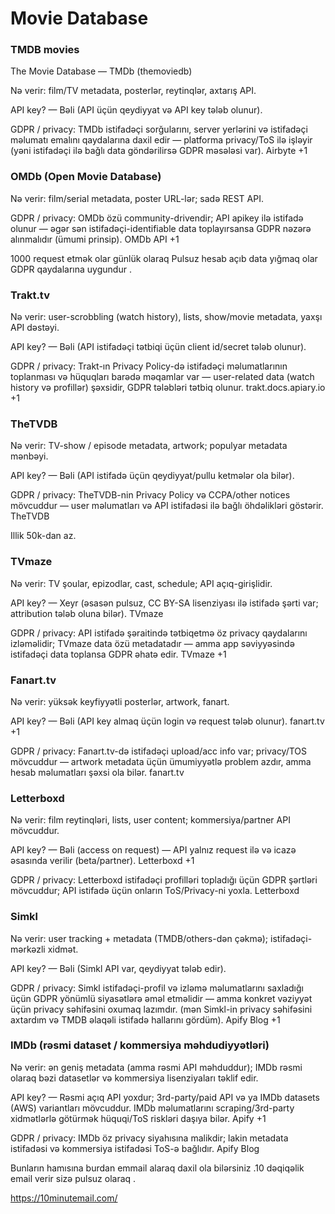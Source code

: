 
# Movie Database




### TMDB movies


The Movie Database — TMDb (themoviedb)

Nə verir: film/TV metadata, posterlər, reytinqlər, axtarış API.

API key? — Bəli (API üçün qeydiyyat və API key tələb olunur).

GDPR / privacy: TMDb istifadəçi sorğularını, server yerlərini və istifadəçi məlumatı emalını qaydalarına daxil edir — platforma privacy/ToS ilə işləyir (yəni istifadəçi ilə bağlı data göndərilirsə GDPR məsələsi var). 
Airbyte
+1




### OMDb (Open Movie Database)

Nə verir: film/serial metadata, poster URL-lər; sadə REST API.

GDPR / privacy: OMDb özü community-drivendir; API apikey ilə istifadə olunur — əgər sən istifadəçi-identifiable data toplayırsansa GDPR nəzərə alınmalıdır (ümumi prinsip). 
OMDb API
+1

1000 request etmək olar günlük olaraq 
Pulsuz hesab açıb data yığmaq olar GDPR qaydalarına uygundur .



### Trakt.tv

Nə verir: user-scrobbling (watch history), lists, show/movie metadata, yaxşı API dəstəyi.

API key? — Bəli (API istifadəçi tətbiqi üçün client id/secret tələb olunur).

GDPR / privacy: Trakt-ın Privacy Policy-də istifadəçi məlumatlarının toplanması və hüquqları barədə məqamlar var — user-related data (watch history və profillər) şəxsidir, GDPR tələbləri tətbiq olunur. 
trakt.docs.apiary.io
+1




### TheTVDB

Nə verir: TV-show / episode metadata, artwork; populyar metadata mənbəyi.

API key? — Bəli (API istifadə üçün qeydiyyat/pullu ketmələr ola bilər).

GDPR / privacy: TheTVDB-nin Privacy Policy və CCPA/other notices mövcuddur — user məlumatları və API istifadəsi ilə bağlı öhdəlikləri göstərir. 
TheTVDB

Illik 50k-dan az.



### TVmaze

Nə verir: TV şoular, epizodlar, cast, schedule; API açıq-girişlidir.

API key? — Xeyr (əsasən pulsuz, CC BY-SA lisenziyası ilə istifadə şərti var; attribution tələb oluna bilər). 
TVmaze

GDPR / privacy: API istifadə şəraitində tətbiqetmə öz privacy qaydalarını izləməlidir; TVmaze data özü metadatadır — amma app səviyyəsində istifadəçi data toplansa GDPR əhatə edir. 
TVmaze
+1






### Fanart.tv

Nə verir: yüksək keyfiyyətli posterlər, artwork, fanart.

API key? — Bəli (API key almaq üçün login və request tələb olunur). 
fanart.tv
+1

GDPR / privacy: Fanart.tv-də istifadəçi upload/acc info var; privacy/TOS mövcuddur — artwork metadata üçün ümumiyyətlə problem azdır, amma hesab məlumatları şəxsi ola bilər. 
fanart.tv






### Letterboxd

Nə verir: film reytinqləri, lists, user content; kommersiya/partner API mövcuddur.

API key? — Bəli (access on request) — API yalnız request ilə və icazə əsasında verilir (beta/partner). 
Letterboxd
+1

GDPR / privacy: Letterboxd istifadəçi profilləri topladığı üçün GDPR şərtləri mövcuddur; API istifadə üçün onların ToS/Privacy-ni yoxla. 
Letterboxd








### Simkl

Nə verir: user tracking + metadata (TMDB/others-dən çəkmə); istifadəçi-mərkəzli xidmət.

API key? — Bəli (Simkl API var, qeydiyyat tələb edir).

GDPR / privacy: Simkl istifadəçi-profil və izləmə məlumatlarını saxladığı üçün GDPR yönümlü siyasətlərə əməl etməlidir — amma konkret vəziyyət üçün privacy səhifəsini oxumaq lazımdır. (mən Simkl-in privacy səhifəsini axtardım və TMDB əlaqəli istifadə hallarını gördüm). 
Apify Blog
+1







### IMDb (rəsmi dataset / kommersiya məhdudiyyətləri)

Nə verir: ən geniş metadata (amma rəsmi API məhduddur); IMDb rəsmi olaraq bəzi datasetlər və kommersiya lisenziyaları təklif edir.

API key? — Rəsmi açıq API yoxdur; 3rd-party/paid API və ya IMDb datasets (AWS) variantları mövcuddur. IMDb məlumatlarını scraping/3rd-party xidmətlərlə götürmək hüquqi/ToS riskləri daşıya bilər. 
Apify
+1

GDPR / privacy: IMDb öz privacy siyahısına malikdir; lakin metadata istifadəsi və kommersiya istifadəsi ToS-ə bağlıdır. 
Apify Blog



Bunların hamısına burdan emmail alaraq daxil ola bilərsiniz .10 dəqiqəlik email verir sizə pulsuz olaraq .

https://10minutemail.com/
